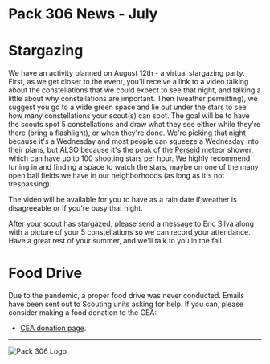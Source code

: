# Pack 306 News - July

# Stargazing

We have an activity planned on August 12th - a virtual stargazing party. First, as we get closer to the event, you'll receive a link to a video talking about the constellations that we could expect to see that night, and talking a little about why constellations are important. Then (weather permitting), we suggest you go to a wide green space and lie out under the stars to see how many constellations your scout(s) can spot. The goal will be to have the scouts spot 5 constellations and draw what they see either while they're there (bring a flashlight), or when they're done. We're picking that night because it's a Wednesday and most people can squeeze a Wednesday into their plans, but ALSO because it's the peak of the [Perseid](https://en.wikipedia.org/wiki/Perseids) meteor shower, which can have up to 100 shooting stars per hour. We highly recommend tuning in and finding a space to watch the stars, maybe on one of the many open ball fields we have in our neighborhoods (as long as it's not trespassing). 
 
The video will be available for you to have as a rain date if weather is disagreeable or if you're busy that night.

After your scout has stargazed, please send a message to [Eric Silva](mailto:wolf1@cub306.org?subject=stargazing) along with a picture of your 5 constellations so we can record your attendance. Have a great rest of your summer, and we'll talk to you in the fall.

# Food Drive

Due to the pandemic, a proper food drive was never conducted. Emails have been sent out to Scouting units asking for help. If you can, please consider making a food donation to the CEA:

* [CEA donation page](http://catonsvillehelp.org/donating-money/). 

----

![Pack 306 Logo](https://cub306.org/images/PackLogo_Small.png?when=2020-07-26&where=email)